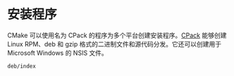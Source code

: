 # 安装程序

CMake 可以使用名为 CPack 的程序为多个平台创建安装程序。[CPack](https://cmake.org/Wiki/CMake:CPackPackageGenerators) 能够创建 Linux RPM、deb 和 gzip 格式的二进制文件和源代码分发。它还可以创建用于 Microsoft Windows 的 NSIS 文件。

```{toctree}
deb/index
```
